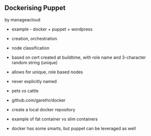 ## Dockerising Puppet

by manageacloud

 - example - docker + puppet + wordpress
 
 - creation, orchestration
  
 - node classification 
  - based on cert created at buildtime, with role name and 3-character random string (unique)
  - allows for unique, role based nodes
  - never explicitly named
  - pets vs cattle

 - github.com/garethr/docker
  - create a local docker repository

 - example of fat container vs slim containers 
  - docker has some smarts, but puppet can be leveraged as well
